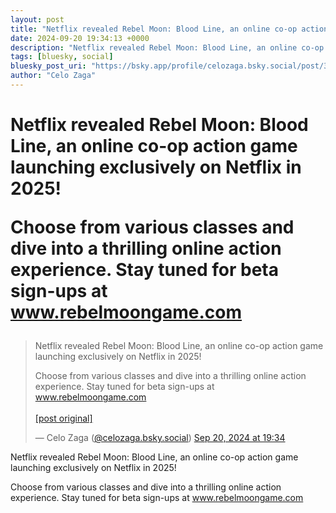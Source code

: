 ```yaml
---
layout: post
title: "Netflix revealed Rebel Moon: Blood Line, an online co-op action game launching exclusively on Netflix in 2025!  Choose from various classes and dive into a thrilling online action experience. Stay tuned for beta sign-ups at www.rebelmoongame.com"
date: 2024-09-20 19:34:13 +0000
description: "Netflix revealed Rebel Moon: Blood Line, an online co-op action game launching exclusively on Netflix in 2025!  Choose from various classes and dive int..."
tags: [bluesky, social]
bluesky_post_uri: "https://bsky.app/profile/celozaga.bsky.social/post/3l4mcjxnpah2v"
author: "Celo Zaga"
---
```


<h1 class="bluesky-post-title">Netflix revealed Rebel Moon: Blood Line, an online co-op action game launching exclusively on Netflix in 2025!

Choose from various classes and dive into a thrilling online action experience. Stay tuned for beta sign-ups at www.rebelmoongame.com</h1>


<blockquote class="bluesky-embed" data-bluesky-uri="at://did:plc:lmh6rennptq77inaztnovw4b/app.bsky.feed.post/3l4mcjxnpah2v" data-bluesky-embed-color-mode="system">
<p lang="">Netflix revealed Rebel Moon: Blood Line, an online co-op action game launching exclusively on Netflix in 2025!

Choose from various classes and dive into a thrilling online action experience. Stay tuned for beta sign-ups at www.rebelmoongame.com<br><br><a href="https://bsky.app/profile/celozaga.bsky.social/post/3l4mcjxnpah2v">[post original]</a></p>
&mdash; Celo Zaga (<a href="https://bsky.app/profile/did:plc:lmh6rennptq77inaztnovw4b">@celozaga.bsky.social</a>) <a href="https://bsky.app/profile/celozaga.bsky.social/post/3l4mcjxnpah2v">Sep 20, 2024 at 19:34</a>
</blockquote>
<script async src="https://embed.bsky.app/static/embed.js" charset="utf-8"></script>


<p class="bluesky-post-description">Netflix revealed Rebel Moon: Blood Line, an online co-op action game launching exclusively on Netflix in 2025!

Choose from various classes and dive into a thrilling online action experience. Stay tuned for beta sign-ups at www.rebelmoongame.com</p>
